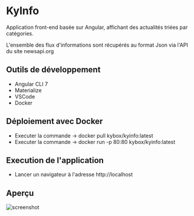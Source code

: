 # KyInfo

Application front-end basée sur Angular,  affichant des actualités triées par catégories.

L'ensemble des flux d'informations sont récupérés au format Json via l'API du site newsapi.org

## Outils de développement
- Angular CLI 7
- Materialize
- VSCode
- Docker

## Déploiement avec Docker
- Executer la commande -> docker pull kybox/kyinfo:latest
- Executer la commande -> docker run -p 80:80 kybox/kyinfo:latest

## Execution de l'application
- Lancer un navigateur à l'adresse http://localhost
  
## Aperçu
![screenshot](https://kybox.fr/img/Screenshot-KyInfo.png "Screeshot KyInfo")
